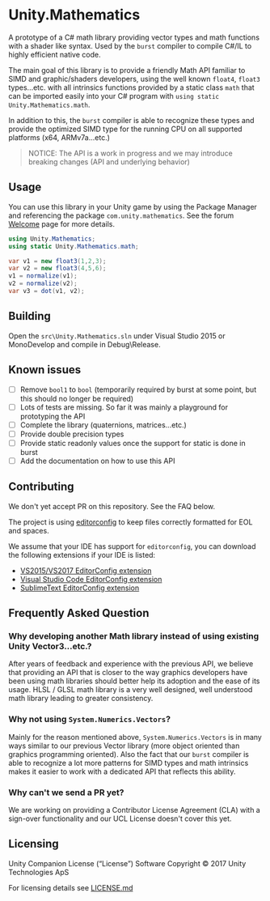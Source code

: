 # Unity.Mathematics

A prototype of a C# math library providing vector types and math functions with a shader like syntax.  Used by the `burst` compiler to compile C#/IL to highly efficient native code.

The main goal of this library is to provide a friendly Math API familiar to SIMD and graphic/shaders developers, using the well known `float4`, `float3` types...etc. with all intrinsics functions provided by a static class `math` that can be imported easily into your C# program with `using static Unity.Mathematics.math`.

In addition to this, the `burst` compiler is able to recognize these types and provide the optimized SIMD type for the running CPU on all supported platforms (x64, ARMv7a...etc.)

> NOTICE: The API is a work in progress and we may introduce breaking changes (API and underlying behavior)

## Usage

You can use this library in your Unity game by using the Package Manager and referencing the package `com.unity.mathematics`. See the forum [Welcome](https://forum.unity.com/threads/welcome.522627) page for more details.

```C#
using Unity.Mathematics;
using static Unity.Mathematics.math;

var v1 = new float3(1,2,3);
var v2 = new float3(4,5,6);
v1 = normalize(v1);
v2 = normalize(v2);
var v3 = dot(v1, v2);
```

## Building

Open the `src\Unity.Mathematics.sln` under Visual Studio 2015 or MonoDevelop and compile in Debug\Release.

## Known issues

- [ ] Remove `bool1` to `bool` (temporarily required by burst at some point, but this should no longer be required)
- [ ] Lots of tests are missing. So far it was mainly a playground for prototyping the API
- [ ] Complete the library (quaternions, matrices...etc.)
- [ ] Provide double precision types
- [ ] Provide static readonly values once the support for static is done in burst
- [ ] Add the documentation on how to use this API

## Contributing

We don't yet accept PR on this repository. See the FAQ below.

The project is using [editorconfig](http://editorconfig.org/) to keep files correctly formatted for EOL and spaces.

We assume that your IDE has support for `editorconfig`, you can download the following extensions if your IDE is listed:

- [VS2015/VS2017 EditorConfig extension](https://marketplace.visualstudio.com/items?itemName=EditorConfigTeam.EditorConfig)
- [Visual Studio Code EditorConfig extension](https://marketplace.visualstudio.com/items?itemName=EditorConfig.EditorConfig)
- [SublimeText EditorConfig extension](https://github.com/sindresorhus/editorconfig-sublime)

## Frequently Asked Question

### Why developing another Math library instead of using existing Unity Vector3...etc.?

After years of feedback and experience with the previous API, we believe that providing an API that is closer to the way graphics developers have been using math libraries should better help its adoption and the ease of its usage. HLSL / GLSL math library is a very well designed, well understood math library leading to greater consistency.

### Why not using `System.Numerics.Vectors`?

Mainly for the reason mentioned above, `System.Numerics.Vectors` is in many ways similar to our previous Vector library (more object oriented than graphics programming oriented).
Also the fact that our `burst` compiler is able to recognize a lot more patterns for SIMD types and math intrinsics makes it easier to work with a dedicated API that reflects this ability.

### Why can't we send a PR yet?

We are working on providing a Contributor License Agreement (CLA) with a sign-over functionality and our UCL License doesn't cover this yet.

## Licensing

Unity Companion License (“License”) Software Copyright © 2017 Unity Technologies ApS

For licensing details see [LICENSE.md](LICENSE.md)
